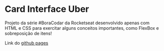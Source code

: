 # Card Interface Uber

<p>Projeto da série #BoraCodar da Rocketseat desenvolvido apenas com HTML e CSS para exercitar alguns conceitos importantes, como FlexBox e sobreposição de itens!</p>

Link do <a href="https://guigubert.github.io/Interface-card-uber/" target="_blank">github pages</a>
